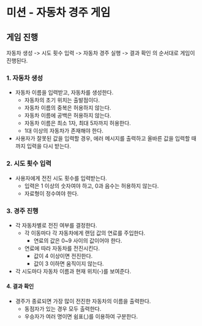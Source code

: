# 미션 - 자동차 경주 게임

## 게임 진행
자동차 생성 -> 시도 횟수 입력 -> 자동차 경주 실행 -> 결과 확인 의 순서대로 게임이 진행된다.

### 1. 자동차 생성
- 자동차 이름을 입력받고, 자동차를 생성한다.
  - 자동차의 초기 위치는 출발점이다.
  - 자동차 이름의 중복은 허용하지 않는다.
  - 자동차 이름에 공백은 허용하지 않는다.
  - 자동차 이름은 최소 1자, 최대 5자까지 허용한다.
  - 1대 이상의 자동차가 존재해야 한다. 
- 사용자가 잘못된 값을 입력할 경우, 에러 메시지를 출력하고 올바른 값을 입력할 때까지 입력을 다시 받는다.

### 2. 시도 횟수 입력
- 사용자에게 전진 시도 횟수를 입력받는다.
  - 입력은 1 이상의 숫자여야 하고, 0과 음수는 허용하지 않는다. 
  - 자료형이 정수여야 한다.

### 3. 경주 진행
- 각 자동차별로 전진 여부를 결정한다.
  - 각 이동마다 각 자동차에게 랜덤 값의 연료를 주입한다.
    - 연료의 값은 0~9 사이의 값이어야 한다.
  - 연료에 따라 자동차를 전진시킨다.
    - 값이 4 이상이면 전진한다.
    - 값이 3 이하면 움직이지 않는다.
- 각 시도마다 자동차 이름과 현재 위치(-)를 보여준다.

#### 4. 결과 확인
- 경주가 종료되면 가장 많이 전진한 자동차의 이름을 출력한다.
  - 동점자가 있는 경우 모두 출력한다. 
  - 우승자가 여러 명이면 쉼표(,)를 이용하여 구분한다.
